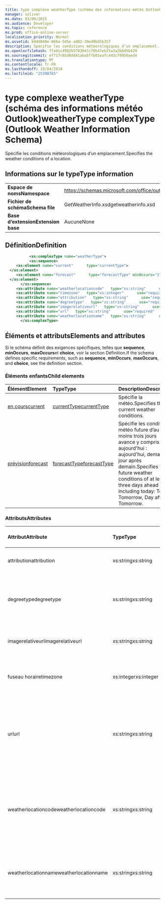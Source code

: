 ```yaml
---
title: type complexe weatherType (schéma des informations météo Outlook)
manager: soliver
ms.date: 03/09/2015
ms.audience: Developer
ms.topic: reference
ms.prod: office-online-server
localization_priority: Normal
ms.assetid: b94d848e-868a-5d5e-ad82-39ed9bd5b357
description: Spécifie les conditions météorologiques d’un emplacement.
ms.openlocfilehash: ffa91c4982b5703041c79b47eb15a3a2b845b429
ms.sourcegitcommit: ef717c65d8dd41ababffb01eafc443c79950aed4
ms.translationtype: MT
ms.contentlocale: fr-FR
ms.lasthandoff: 10/04/2018
ms.locfileid: "25398765"
---
```

# <a name="weathertype-complextype-outlook-weather-information-schema"></a><span data-ttu-id="c4ece-103">type complexe weatherType (schéma des informations météo Outlook)</span><span class="sxs-lookup"><span data-stu-id="c4ece-103">weatherType complexType (Outlook Weather Information Schema)</span></span>

<span data-ttu-id="c4ece-104">Spécifie les conditions météorologiques d’un emplacement.</span><span class="sxs-lookup"><span data-stu-id="c4ece-104">Specifies the weather conditions of a location.</span></span>
  
## <a name="type-information"></a><span data-ttu-id="c4ece-105">Informations sur le type</span><span class="sxs-lookup"><span data-stu-id="c4ece-105">Type information</span></span>

|||
|:-----|:-----|
|<span data-ttu-id="c4ece-106">**Espace de noms**</span><span class="sxs-lookup"><span data-stu-id="c4ece-106">**Namespace**</span></span> <br/> |https://schemas.microsoft.com/office/outlook/15/getweatherinfo.xsd  <br/> |
|<span data-ttu-id="c4ece-107">**Fichier de schéma**</span><span class="sxs-lookup"><span data-stu-id="c4ece-107">**Schema file**</span></span> <br/> |<span data-ttu-id="c4ece-108">GetWeatherInfo.xsd</span><span class="sxs-lookup"><span data-stu-id="c4ece-108">getweatherinfo.xsd</span></span>  <br/> |
|<span data-ttu-id="c4ece-109">**Base d’extension**</span><span class="sxs-lookup"><span data-stu-id="c4ece-109">**Extension base**</span></span> <br/> |<span data-ttu-id="c4ece-110">Aucune</span><span class="sxs-lookup"><span data-stu-id="c4ece-110">None</span></span>  <br/> |
   
## <a name="definition"></a><span data-ttu-id="c4ece-111">Définition</span><span class="sxs-lookup"><span data-stu-id="c4ece-111">Definition</span></span>

```XML
           <xs:complexType name="weatherType">
           <xs:sequence>
     <xs:element name="current"      type="currentType">
  </xs:element>  
     <xs:element name="forecast"      type="forecastType" minOccurs="3"     maxOccurs="unbounded"    >
  </xs:element>  
       </xs:sequence>
     <xs:attribute name="weatherlocationcode"   type="xs:string"      use="required"     />
     <xs:attribute name="timezone"   type="xs:integer"      use="required"     />
     <xs:attribute name="attribution"   type="xs:string"      use="required"     />
     <xs:attribute name="degreetype"   type="xs:string"      use="required"     />
     <xs:attribute name="imagerelativeurl"   type="xs:string"      use="required"     />
     <xs:attribute name="url"   type="xs:string"      use="required"     />
     <xs:attribute name="weatherlocationname"   type="xs:string"      use="required"     />
       </xs:complexType>

```

## <a name="elements-and-attributes"></a><span data-ttu-id="c4ece-112">Éléments et attributs</span><span class="sxs-lookup"><span data-stu-id="c4ece-112">Elements and attributes</span></span>

<span data-ttu-id="c4ece-113">Si le schéma définit des exigences spécifiques, telles que **sequence**, **minOccurs**, **maxOccurs**et **choice**, voir la section Définition.</span><span class="sxs-lookup"><span data-stu-id="c4ece-113">If the schema defines specific requirements, such as **sequence**, **minOccurs**, **maxOccurs**, and **choice**, see the definition section.</span></span> 
  
### <a name="child-elements"></a><span data-ttu-id="c4ece-114">Éléments enfants</span><span class="sxs-lookup"><span data-stu-id="c4ece-114">Child elements</span></span>

|<span data-ttu-id="c4ece-115">**Élément**</span><span class="sxs-lookup"><span data-stu-id="c4ece-115">**Element**</span></span>|<span data-ttu-id="c4ece-116">**Type**</span><span class="sxs-lookup"><span data-stu-id="c4ece-116">**Type**</span></span>|<span data-ttu-id="c4ece-117">**Description**</span><span class="sxs-lookup"><span data-stu-id="c4ece-117">**Description**</span></span>|
|:-----|:-----|:-----|
|[<span data-ttu-id="c4ece-118">en cours</span><span class="sxs-lookup"><span data-stu-id="c4ece-118">current</span></span>](current-element-weathertype-complextypeoutlook-weather-information-schema.md) <br/> |[<span data-ttu-id="c4ece-119">currentType</span><span class="sxs-lookup"><span data-stu-id="c4ece-119">currentType</span></span>](currenttype-complextype-outlook-weather-information-schema.md) <br/> |<span data-ttu-id="c4ece-120">Spécifie la météo.</span><span class="sxs-lookup"><span data-stu-id="c4ece-120">Specifies the current weather conditions.</span></span>  <br/> |
|[<span data-ttu-id="c4ece-121">prévision</span><span class="sxs-lookup"><span data-stu-id="c4ece-121">forecast</span></span>](forecast-element-weathertype-complextypeoutlook-weather-information-schema.md) <br/> |[<span data-ttu-id="c4ece-122">forecastType</span><span class="sxs-lookup"><span data-stu-id="c4ece-122">forecastType</span></span>](forecasttype-complextype-outlook-weather-information-schema.md) <br/> |<span data-ttu-id="c4ece-123">Spécifie les conditions météo future d’au moins trois jours avance y compris aujourd'hui : aujourd'hui, demain, jour après demain.</span><span class="sxs-lookup"><span data-stu-id="c4ece-123">Specifies the future weather conditions of at least three days ahead including today: Today, Tomorrow, Day after Tomorrow.</span></span>  <br/> |
   
### <a name="attributes"></a><span data-ttu-id="c4ece-124">Attributs</span><span class="sxs-lookup"><span data-stu-id="c4ece-124">Attributes</span></span>

|<span data-ttu-id="c4ece-125">**Attribut**</span><span class="sxs-lookup"><span data-stu-id="c4ece-125">**Attribute**</span></span>|<span data-ttu-id="c4ece-126">**Type**</span><span class="sxs-lookup"><span data-stu-id="c4ece-126">**Type**</span></span>|<span data-ttu-id="c4ece-127">**Obligatoire**</span><span class="sxs-lookup"><span data-stu-id="c4ece-127">**Required**</span></span>|<span data-ttu-id="c4ece-128">**Description**</span><span class="sxs-lookup"><span data-stu-id="c4ece-128">**Description**</span></span>|<span data-ttu-id="c4ece-129">**Valeurs possibles**</span><span class="sxs-lookup"><span data-stu-id="c4ece-129">**Possible values**</span></span>|
|:-----|:-----|:-----|:-----|:-----|
|<span data-ttu-id="c4ece-130">attribution</span><span class="sxs-lookup"><span data-stu-id="c4ece-130">attribution</span></span>  <br/> |<span data-ttu-id="c4ece-131">xs:string</span><span class="sxs-lookup"><span data-stu-id="c4ece-131">xs:string</span></span>  <br/> |<span data-ttu-id="c4ece-132">obligatoire</span><span class="sxs-lookup"><span data-stu-id="c4ece-132">required</span></span>  <br/> |<span data-ttu-id="c4ece-133">Spécifie la source de la météo.</span><span class="sxs-lookup"><span data-stu-id="c4ece-133">Specifies the source of the weather information.</span></span>  <br/> |<span data-ttu-id="c4ece-134">Valeur du type xs : String</span><span class="sxs-lookup"><span data-stu-id="c4ece-134">A value of the type xs:string</span></span>  <br/> |
|<span data-ttu-id="c4ece-135">degreetype</span><span class="sxs-lookup"><span data-stu-id="c4ece-135">degreetype</span></span>  <br/> |<span data-ttu-id="c4ece-136">xs:string</span><span class="sxs-lookup"><span data-stu-id="c4ece-136">xs:string</span></span>  <br/> |<span data-ttu-id="c4ece-137">obligatoire</span><span class="sxs-lookup"><span data-stu-id="c4ece-137">required</span></span>  <br/> |<span data-ttu-id="c4ece-138">Spécifie l’unité de la température de l’emplacement, par exemple, Celsius.</span><span class="sxs-lookup"><span data-stu-id="c4ece-138">Specifies the unit for the temperature of the location for example, Celsius.</span></span>  <br/> |<span data-ttu-id="c4ece-139">C, F</span><span class="sxs-lookup"><span data-stu-id="c4ece-139">C, F</span></span>  <br/> |
|<span data-ttu-id="c4ece-140">imagerelativeurl</span><span class="sxs-lookup"><span data-stu-id="c4ece-140">imagerelativeurl</span></span>  <br/> |<span data-ttu-id="c4ece-141">xs:string</span><span class="sxs-lookup"><span data-stu-id="c4ece-141">xs:string</span></span>  <br/> |<span data-ttu-id="c4ece-142">obligatoire</span><span class="sxs-lookup"><span data-stu-id="c4ece-142">required</span></span>  <br/> |<span data-ttu-id="c4ece-143">Spécifie l’URL de l’image pour l’emplacement.</span><span class="sxs-lookup"><span data-stu-id="c4ece-143">Specifies the URL of the image for the location.</span></span>  <br/> |<span data-ttu-id="c4ece-144">Valeur du type xs : String</span><span class="sxs-lookup"><span data-stu-id="c4ece-144">A value of the type xs:string</span></span>  <br/> |
|<span data-ttu-id="c4ece-145">fuseau horaire</span><span class="sxs-lookup"><span data-stu-id="c4ece-145">timezone</span></span>  <br/> |<span data-ttu-id="c4ece-146">xs:integer</span><span class="sxs-lookup"><span data-stu-id="c4ece-146">xs:integer</span></span>  <br/> |<span data-ttu-id="c4ece-147">obligatoire</span><span class="sxs-lookup"><span data-stu-id="c4ece-147">required</span></span>  <br/> |<span data-ttu-id="c4ece-148">Spécifie le décalage GMT.</span><span class="sxs-lookup"><span data-stu-id="c4ece-148">Specifies the GMT offset.</span></span>  <br/> |<span data-ttu-id="c4ece-149">Une valeur comprise entre -11 et 12 inclus</span><span class="sxs-lookup"><span data-stu-id="c4ece-149">A value between -11 and 12 inclusive</span></span>  <br/> |
|<span data-ttu-id="c4ece-150">url</span><span class="sxs-lookup"><span data-stu-id="c4ece-150">url</span></span>  <br/> |<span data-ttu-id="c4ece-151">xs:string</span><span class="sxs-lookup"><span data-stu-id="c4ece-151">xs:string</span></span>  <br/> |<span data-ttu-id="c4ece-152">obligatoire</span><span class="sxs-lookup"><span data-stu-id="c4ece-152">required</span></span>  <br/> |<span data-ttu-id="c4ece-153">Spécifie l’URL de la page web du service météo qui contient des informations météorologiques pour l’emplacement spécifié.</span><span class="sxs-lookup"><span data-stu-id="c4ece-153">Specifies the URL for the web page of the weather service that contains weather information for the specified location.</span></span>  <br/> |<span data-ttu-id="c4ece-154">Valeur du type xs : String</span><span class="sxs-lookup"><span data-stu-id="c4ece-154">A value of the type xs:string</span></span>  <br/> |
|<span data-ttu-id="c4ece-155">weatherlocationcode</span><span class="sxs-lookup"><span data-stu-id="c4ece-155">weatherlocationcode</span></span>  <br/> |<span data-ttu-id="c4ece-156">xs:string</span><span class="sxs-lookup"><span data-stu-id="c4ece-156">xs:string</span></span>  <br/> |<span data-ttu-id="c4ece-157">obligatoire</span><span class="sxs-lookup"><span data-stu-id="c4ece-157">required</span></span>  <br/> |<span data-ttu-id="c4ece-158">Spécifie le code qui est associé à l’emplacement permet de distinguer plusieurs emplacement ayant le même nom.</span><span class="sxs-lookup"><span data-stu-id="c4ece-158">Specifies the code that is associated with the location used to distinguish multiple location that have the same name.</span></span>  <br/> |<span data-ttu-id="c4ece-159">Valeur du type xs : String</span><span class="sxs-lookup"><span data-stu-id="c4ece-159">A value of the type xs:string</span></span>  <br/> |
|<span data-ttu-id="c4ece-160">weatherlocationname</span><span class="sxs-lookup"><span data-stu-id="c4ece-160">weatherlocationname</span></span>  <br/> |<span data-ttu-id="c4ece-161">xs:string</span><span class="sxs-lookup"><span data-stu-id="c4ece-161">xs:string</span></span>  <br/> |<span data-ttu-id="c4ece-162">obligatoire</span><span class="sxs-lookup"><span data-stu-id="c4ece-162">required</span></span>  <br/> |<span data-ttu-id="c4ece-163">Spécifie le nom de l’emplacement qui s’affiche dans le contrôle de liste déroulante.</span><span class="sxs-lookup"><span data-stu-id="c4ece-163">Specifies the name of the location that appears in the drop-down control.</span></span>  <br/> |<span data-ttu-id="c4ece-164">Valeur du type xs : String</span><span class="sxs-lookup"><span data-stu-id="c4ece-164">A value of the type xs:string</span></span>  <br/> |
   

